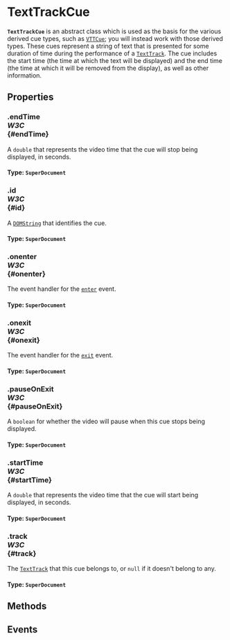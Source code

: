 # TextTrackCue

<div class='overview'><span class="seoSummary"><code><strong>TextTrackCue</strong></code> is an abstract class which is used as the basis for the various derived cue types, such as <a href="/en-US/docs/Web/API/VTTCue" title="This interface also inherits properties from TextTrackCue."><code>VTTCue</code></a>; you will instead work with those derived types.</span> These cues represent a string of text that is presented for some duration of time during the performance of a <a href="/en-US/docs/Web/API/TextTrack" title="This interface also inherits properties from EventTarget."><code>TextTrack</code></a>. The cue includes the start time (the time at which the text will be displayed) and the end time (the time at which it will be removed from the display), as well as other information.</div>

## Properties

### .endTime <div class="specs"><i>W3C</i></div> {#endTime}

A <code>double</code> that represents the video time that the cue will stop being displayed, in seconds.

#### **Type**: `SuperDocument`

### .id <div class="specs"><i>W3C</i></div> {#id}

A <a href="/en-US/docs/Web/API/DOMString" title="DOMString is a UTF-16 String. As JavaScript already uses such strings, DOMString is mapped directly to a String."><code>DOMString</code></a> that identifies the cue.

#### **Type**: `SuperDocument`

### .onenter <div class="specs"><i>W3C</i></div> {#onenter}

The event handler for the <code><a class="new" href="/en-US/docs/Web/Events/enter" rel="nofollow" title="/en-US/docs/Web/Events/enter">enter</a></code> event.

#### **Type**: `SuperDocument`

### .onexit <div class="specs"><i>W3C</i></div> {#onexit}

The event handler for the <code><a class="new" href="/en-US/docs/Web/Events/exit" rel="nofollow" title="/en-US/docs/Web/Events/exit">exit</a></code> event.

#### **Type**: `SuperDocument`

### .pauseOnExit <div class="specs"><i>W3C</i></div> {#pauseOnExit}

A <code>boolean</code> for whether the video will pause when this cue stops being displayed.

#### **Type**: `SuperDocument`

### .startTime <div class="specs"><i>W3C</i></div> {#startTime}

A <code>double</code> that represents the video time that the cue will start being displayed, in seconds.

#### **Type**: `SuperDocument`

### .track <div class="specs"><i>W3C</i></div> {#track}

The <a href="/en-US/docs/Web/API/TextTrack" title="This interface also inherits properties from EventTarget."><code>TextTrack</code></a> that this cue belongs to, or <code>null</code> if it doesn't belong to any.

#### **Type**: `SuperDocument`

## Methods

## Events
